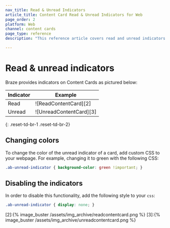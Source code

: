 ```yaml
---
nav_title: Read & Unread Indicators
article_title: Content Card Read & Unread Indicators for Web
page_order: 2
platform: Web
channel: content cards
page_type: reference
description: "This reference article covers read and unread indicators in Content Cards."

---
```


# Read & unread indicators

Braze provides indicators on Content Cards as pictured below:

|Indicator|Example |
|---|---|
| Read | ![ReadContentCard][2] |
| Unread | ![UnreadContentCard][3] |
{: .reset-td-br-1 .reset-td-br-2}

## Changing colors

To change the color of the unread indicator of a card, add custom CSS to your webpage. For example, changing it to green with the following CSS:

```css
.ab-unread-indicator { background-color: green !important; }
```

## Disabling the indicators

In order to disable this functionality, add the following style to your `css`:

```css
.ab-unread-indicator { display: none; }
```

[2]:{% image_buster /assets/img_archive/readcontentcard.png %}
[3]:{% image_buster /assets/img_archive/unreadcontentcard.png %}
